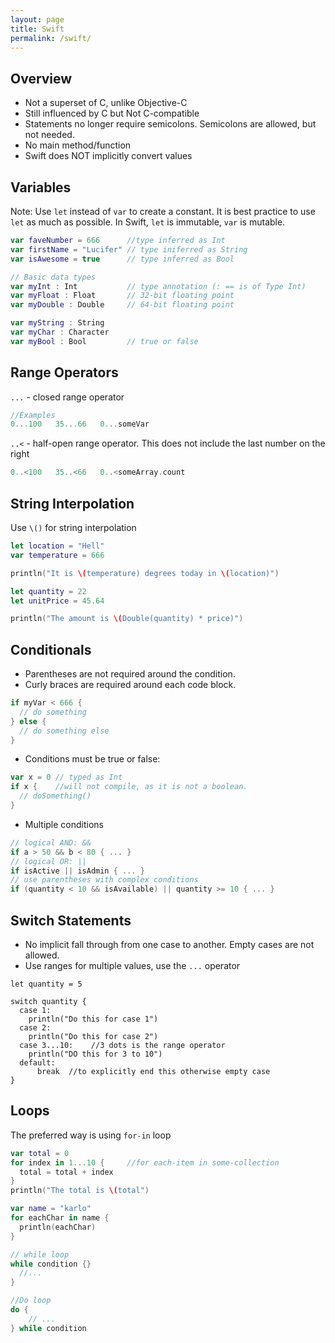 ```yaml
---
layout: page
title: Swift
permalink: /swift/
---
```


## Overview

* Not a superset of C, unlike Objective-C
* Still influenced by C but Not C-compatible
* Statements no longer require semicolons. Semicolons are allowed, but not needed.
* No main method/function
* Swift does NOT implicitly convert values

## Variables
Note: Use `let` instead of `var` to create a constant. It is best practice to use `let` as much as possible. In Swift, `let` is immutable, `var` is mutable.

```swift
var faveNumber = 666      //type inferred as Int
var firstName = "Lucifer" // type iniferred as String
var isAwesome = true      // type inferred as Bool

// Basic data types
var myInt : Int           // type annotation (: == is of Type Int)
var myFloat : Float       // 32-bit floating point
var myDouble : Double     // 64-bit floating point

var myString : String
var myChar : Character
var myBool : Bool         // true or false
```

## Range Operators

`...` - closed range operator

```swift
//Examples
0...100   35...66   0...someVar
```

`..<` - half-open range operator. This does not include the last number on the right

```swift
0..<100   35..<66   0..<someArray.count
```


## String Interpolation
Use `\()` for string interpolation

```swift
let location = "Hell"
var temperature = 666

println("It is \(temperature) degrees today in \(location)")

let quantity = 22
let unitPrice = 45.64

println("The amount is \(Double(quantity) * price)")
```

## Conditionals
* Parentheses are not required around the condition.
* Curly braces are required around each code block.
```swift
if myVar < 666 {
  // do something
} else {
  // do something else
}
```
* Conditions must be true or false:
```swift
var x = 0 // typed as Int
if x {    //will not compile, as it is not a boolean.
  // doSomething()
}
```
* Multiple conditions
```swift
// logical AND: &&
if a > 50 && b < 80 { ... }
// logical OR: ||
if isActive || isAdmin { ... }
// use parentheses with complex conditions
if (quantity < 10 && isAvailable) || quantity >= 10 { ... }
```

## Switch Statements
* No implicit fall through from one case to another. Empty cases are not allowed.
* Use ranges for multiple values, use the `...` operator

```switch
let quantity = 5

switch quantity {
  case 1:
    println("Do this for case 1")
  case 2:
    println("Do this for case 2")
  case 3...10:    //3 dots is the range operator
    println("DO this for 3 to 10")
  default:
      break  //to explicitly end this otherwise empty case
}
```

## Loops
The preferred way is using `for-in` loop

```swift
var total = 0
for index in 1...10 {     //for each-item in some-collection
  total = total + index
}
println("The total is \(total")

var name = "karlo"
for eachChar in name {
  println(eachChar)
}

// while loop
while condition {}
  //...
}

//Do loop
do {
    // ...
} while condition  
```
